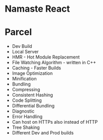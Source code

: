 # Namaste React

# Parcel
- Dev Build
- Local Server
- HMR - Hot Module Replacement
- File Watching Algorithm - written in C++
- Caching - Faster Builds
- Image Optimization
- Minification
- Bundling
- Compressing
- Consistent Hashing
- Code Splitting
- Differential Bundling
- Diagnostic
- Error Handling
- Can host on HTTPs also instead of HTTP
- Tree Shaking
- Different Dev and Prod builds